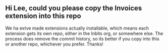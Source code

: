 ## Hi Lee, could you please copy the Invoices extension into this repo
We ha extve made extensions actually installable, which means each extension gets its own repo, either in the lnbits org, or somewhere else. The process does remove the commit history, so its better if you copy into this or another repo, whichever you prefer.
Thanks!

